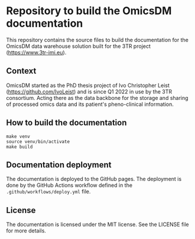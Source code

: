 # Repository to build the OmicsDM documentation

This repository contains the source files to build the documentation
for the OmicsDM data warehouse solution
built for the 3TR project (https://www.3tr-imi.eu).

## Context

OmicsDM started as the PhD thesis project of Ivo Christopher Leist (https://github.com/IvoLeist)
and is since Q1 2022 in use by the 3TR consortium. Acting there as the data backbone
for the storage and sharing of processed omics data and its patient's pheno-clinical information.

## How to build the documentation

```shell
make venv
source venv/bin/activate
make build
```

## Documentation deployment

The documentation is deployed to the GitHub pages. The deployment is done by the GitHub Actions
workflow defined in the `.github/workflows/deploy.yml` file.

## License

The documentation is licensed under the MIT license. See the LICENSE file for more details.

